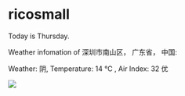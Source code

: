 # ricosmall

Today is Thursday.

Weather infomation of 深圳市南山区， 广东省， 中国: 

Weather: 阴, Temperature: 14 ℃ , Air Index: 32 优

<img src="https://github-readme-stats.vercel.app/api?username=ricosmall&show_icons=true" />
